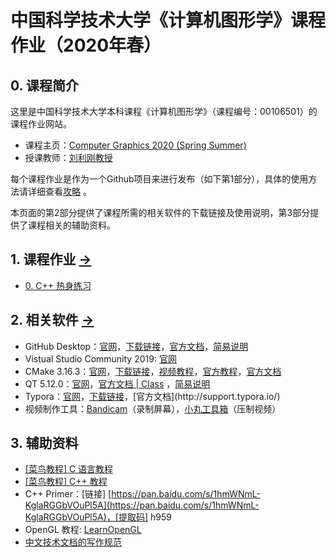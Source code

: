# 中国科学技术大学《计算机图形学》课程作业（2020年春）

## 0. 课程简介

这里是中国科学技术大学本科课程《计算机图形学》（课程编号：00106501）的课程作业网站。

- 课程主页：[Computer Graphics 2020 (Spring Summer)](http://staff.ustc.edu.cn/~lgliu/Courses/ComputerGraphics_2020_spring-summer/default.htm) 
- 授课教师：[刘利刚教授](http://staff.ustc.edu.cn/~lgliu) 

每个课程作业是作为一个Github项目来进行发布（如下第1部分），具体的使用方法请详细查看[攻略](strategy.md) 。

本页面的第2部分提供了课程所需的相关软件的下载链接及使用说明，第3部分提供了课程相关的辅助资料。

## 1. 课程作业 [->](Homeworks/) 

- [0. C++ 热身练习](Homeworks/0_CppPratices) 

## 2. 相关软件 [->](Softwares/) 

- GitHub Desktop：[官网](https://desktop.github.com/)，[下载链接](https://central.github.com/deployments/desktop/desktop/latest/win32)，[官方文档](https://help.github.com/en/desktop)，[简易说明](Softwares/Github.md) 
- Vistual Studio Community 2019: [官网](https://visualstudio.microsoft.com/zh-hans/vs/) 
- CMake 3.16.3：[官网](https://cmake.org/)，[下载链接](https://github.com/Kitware/CMake/releases/download/v3.16.3/cmake-3.16.3-win64-x64.msi)，[视频教程](https://www.bilibili.com/video/av85644125/)，[官方教程](https://cmake.org/cmake/help/latest/guide/tutorial/index.html)，[官方文档](https://cmake.org/documentation/) 
- QT 5.12.0：[官网](https://www.qt.io/)，[官方文档 | Class](https://doc.qt.io/qt-5.12/classes.html) ，[简易说明](Softwares/Qt.md) 
- Typora：[官网](https://www.typora.io/)，[下载链接](https://www.typora.io/windows/typora-setup-x64.exe?)，[官方文档](http://support.typora.io/) 
- 视频制作工具：[Bandicam](https://www.bandicam.cn/)（录制屏幕），[小丸工具箱](https://maruko.appinn.me/)（压制视频）

## 3. 辅助资料

- [[菜鸟教程] C 语言教程](https://www.runoob.com/cprogramming/c-tutorial.html) 
- [[菜鸟教程] C++ 教程](https://www.runoob.com/cplusplus/cpp-tutorial.html) 
- C++ Primer：[链接] [https://pan.baidu.com/s/1hmWNmL-KglaRGGbVOuPl5A](https://pan.baidu.com/s/1hmWNmL-KglaRGGbVOuPl5A)，[提取码] h959
- OpenGL 教程: [LearnOpenGL](https://learnopengl-cn.github.io/) 
- [中文技术文档的写作规范](https://github.com/ruanyf/document-style-guide) 

